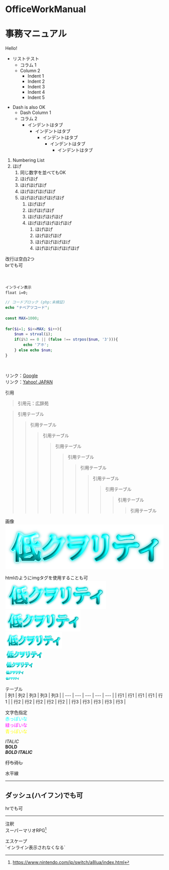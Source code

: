 # OfficeWorkManual

# 事務マニュアル

Hello!  

* リストテスト
	* コラム 1
	* Column 2
		* Indent 1
		* Indent 2
		* Indent 3
		* Indent 4
		* Indent 5

- Dash is also OK
	- Dash Column 1
	- コラム 2
		- インデントはタブ
			- インデントはタブ
				- インデントはタブ
					- インデントはタブ
						- インデントはタブ

1. Numbering List
2. ほげ
	1. 同じ数字を並べてもOK
	1. ほげほげ
	1. ほげほげほげ
	1. ほげほげほげほげ
	1. ほげほげほげほげほげ
		1. ほげほげ
		1. ほげほげほげ
		1. ほげほげほげほげ
		1. ほげほげほげほげほげ
			1. ほげほげ
			1. ほげほげほげ
			1. ほげほげほげほげ
			1. ほげほげほげほげほげ

改行は空白2つ  
brでも可<br>
<br>
<br>
<br>
`インライン表示`  
`
	float i=0;
`
```php
// コードブロック (php:未検証)
echo "ナベアツコード";

const MAX=1000;

for($i=1; $i<=MAX; $i++){
	$num = strval(i);
	if(i%3 == 0 || (false !== strpos($num, '3'))){
		echo 'アホ';
	} else echo $num;
}
```
<br>

リンク：[Google](https://www.google.co.jp)  
リンク：[Yahoo! JAPAN](https://www.yahoo.co.jp)<br>

引用
> 引用元：広辞苑

> 引用テーブル
>> 引用テーブル
>>> 引用テーブル
>>>> 引用テーブル
>>>>> 引用テーブル
>>>>>> 引用テーブル
>>>>>>> 引用テーブル
>>>>>>>> 引用テーブル
>>>>>>>>> 引用テーブル
>>>>>>>>>> 引用テーブル

画像  
![低クヲリティ](sample.png "低クヲリティ")

htmlのようにimgタグを使用することも可  
<img width="320" alt="低クヲリティ" src="sample.png">  
<img width="240" alt="低クヲリティ" src="sample.png">  
<img width="180" alt="低クヲリティ" src="sample.png">  
<img width="120" alt="低クヲリティ" src="sample.png">  
<img width="90" alt="低クヲリティ" src="sample.png">  
<img width="60" alt="低クヲリティ" src="sample.png">  
<img width="45" alt="低クヲリティ" src="sample.png">  

テーブル  
| 列1 | 列2 | 列3 | 列3 | 列3 |
| --- | --- | --- | --- | --- |
| 行1 | 行1 | 行1 | 行1 | 行1 |
| 行2 | 行2 | 行2 | 行2 | 行2 |
| 行3 | 行3 | 行3 | 行3 | 行3 |

文字色指定  
<font color="cyan">赤っぽいな</font>  
<font color="magenta">緑っぽいな</font>  
<font color="yellow">青っぽいな</font>  

*ITALIC*  
**BOLD**  
***BOLD ITALIC***

~~打ち消し~~  

水平線
***
ダッシュ(ハイフン)でも可
---
hrでも可
<hr>

注釈  
スーパーマリオRPG[^1]  

[^1]: https://www.nintendo.com/jp/switch/a8lua/index.html

エスケープ  
\`インライン表示されなくなる`